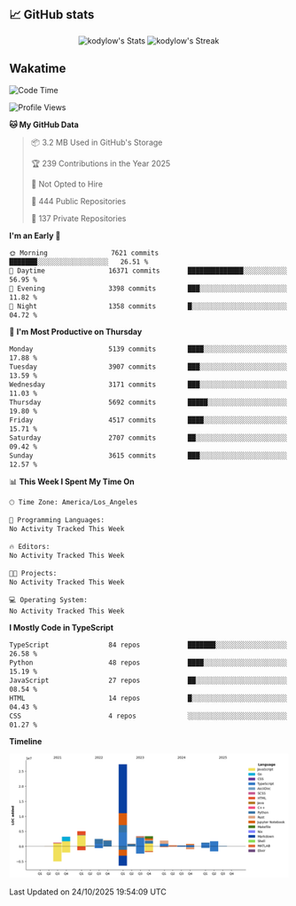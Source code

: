 ## 📈 GitHub stats
<!--START_SECTION:github-->
<div class="badges-githubstats">
  <p align="center">
    <img src="https://github-readme-stats.vercel.app/api?username=kodylow&theme=tokyonight&show_icons=true&hide_border=true&count_private=true" alt="kodylow's Stats" height="165">
    <img src="https://github-readme-streak-stats.herokuapp.com/?user=kodylow&theme=tokyonight&hide_border=true" alt="kodylow's Streak" height="165">
  </p>
</div>
<!--END_SECTION:github-->

## Wakatime 
<!--START_SECTION:waka-->
![Code Time](http://img.shields.io/badge/Code%20Time-1%2C294%20hrs%2031%20mins-blue)

![Profile Views](http://img.shields.io/badge/Profile%20Views-0-blue)

**🐱 My GitHub Data** 

> 📦 3.2 MB Used in GitHub's Storage 
 > 
> 🏆 239 Contributions in the Year 2025
 > 
> 🚫 Not Opted to Hire
 > 
> 📜 444 Public Repositories 
 > 
> 🔑 137 Private Repositories 
 > 
**I'm an Early 🐤** 

```text
🌞 Morning                7621 commits        ███████░░░░░░░░░░░░░░░░░░   26.51 % 
🌆 Daytime                16371 commits       ██████████████░░░░░░░░░░░   56.95 % 
🌃 Evening                3398 commits        ███░░░░░░░░░░░░░░░░░░░░░░   11.82 % 
🌙 Night                  1358 commits        █░░░░░░░░░░░░░░░░░░░░░░░░   04.72 % 
```
📅 **I'm Most Productive on Thursday** 

```text
Monday                   5139 commits        ████░░░░░░░░░░░░░░░░░░░░░   17.88 % 
Tuesday                  3907 commits        ███░░░░░░░░░░░░░░░░░░░░░░   13.59 % 
Wednesday                3171 commits        ███░░░░░░░░░░░░░░░░░░░░░░   11.03 % 
Thursday                 5692 commits        █████░░░░░░░░░░░░░░░░░░░░   19.80 % 
Friday                   4517 commits        ████░░░░░░░░░░░░░░░░░░░░░   15.71 % 
Saturday                 2707 commits        ██░░░░░░░░░░░░░░░░░░░░░░░   09.42 % 
Sunday                   3615 commits        ███░░░░░░░░░░░░░░░░░░░░░░   12.57 % 
```


📊 **This Week I Spent My Time On** 

```text
🕑︎ Time Zone: America/Los_Angeles

💬 Programming Languages: 
No Activity Tracked This Week

🔥 Editors: 
No Activity Tracked This Week

🐱‍💻 Projects: 
No Activity Tracked This Week

💻 Operating System: 
No Activity Tracked This Week
```

**I Mostly Code in TypeScript** 

```text
TypeScript               84 repos            ███████░░░░░░░░░░░░░░░░░░   26.58 % 
Python                   48 repos            ████░░░░░░░░░░░░░░░░░░░░░   15.19 % 
JavaScript               27 repos            ██░░░░░░░░░░░░░░░░░░░░░░░   08.54 % 
HTML                     14 repos            █░░░░░░░░░░░░░░░░░░░░░░░░   04.43 % 
CSS                      4 repos             ░░░░░░░░░░░░░░░░░░░░░░░░░   01.27 % 
```



**Timeline**

![Lines of Code chart](https://raw.githubusercontent.com/Kodylow/Kodylow/master/assets/bar_graph.png)


 Last Updated on 24/10/2025 19:54:09 UTC
<!--END_SECTION:waka-->
